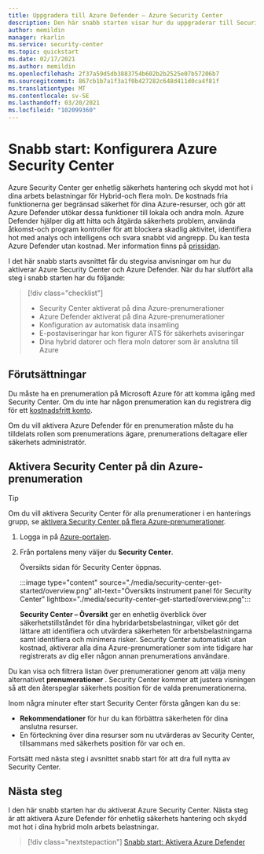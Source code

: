```yaml
---
title: Uppgradera till Azure Defender – Azure Security Center
description: Den här snabb starten visar hur du uppgraderar till Security Center Azure Defender för ytterligare säkerhet.
author: memildin
manager: rkarlin
ms.service: security-center
ms.topic: quickstart
ms.date: 02/17/2021
ms.author: memildin
ms.openlocfilehash: 2f37a59d5db3883754b602b2b2525e07b57206b7
ms.sourcegitcommit: 867cb1b7a1f3a1f0b427282c648d411d0ca4f81f
ms.translationtype: MT
ms.contentlocale: sv-SE
ms.lasthandoff: 03/20/2021
ms.locfileid: "102099360"
---
```

# <a name="quickstart-set-up-azure-security-center"></a>Snabb start: Konfigurera Azure Security Center

Azure Security Center ger enhetlig säkerhets hantering och skydd mot hot i dina arbets belastningar för Hybrid-och flera moln. De kostnads fria funktionerna ger begränsad säkerhet för dina Azure-resurser, och gör att Azure Defender utökar dessa funktioner till lokala och andra moln. Azure Defender hjälper dig att hitta och åtgärda säkerhets problem, använda åtkomst-och program kontroller för att blockera skadlig aktivitet, identifiera hot med analys och intelligens och svara snabbt vid angrepp. Du kan testa Azure Defender utan kostnad. Mer information finns på [prissidan](https://azure.microsoft.com/pricing/details/security-center/).

I det här snabb starts avsnittet får du stegvisa anvisningar om hur du aktiverar Azure Security Center och Azure Defender. När du har slutfört alla steg i snabb starten har du följande:

> [!div class="checklist"]
> * Security Center aktiverat på dina Azure-prenumerationer
> * Azure Defender aktiverat på dina Azure-prenumerationer
> * Konfiguration av automatisk data insamling
> * E-postaviseringar har kon figurer ATS för säkerhets aviseringar
> * Dina hybrid datorer och flera moln datorer som är anslutna till Azure

## <a name="prerequisites"></a>Förutsättningar
Du måste ha en prenumeration på Microsoft Azure för att komma igång med Security Center. Om du inte har någon prenumeration kan du registrera dig för ett [kostnadsfritt konto](https://azure.microsoft.com/pricing/free-trial/).

Om du vill aktivera Azure Defender för en prenumeration måste du ha tilldelats rollen som prenumerations ägare, prenumerations deltagare eller säkerhets administratör.

## <a name="enable-security-center-on-your-azure-subscription"></a>Aktivera Security Center på din Azure-prenumeration

> [!TIP]
> Om du vill aktivera Security Center för alla prenumerationer i en hanterings grupp, se [aktivera Security Center på flera Azure-prenumerationer](onboard-management-group.md).

1. Logga in på [Azure-portalen](https://azure.microsoft.com/features/azure-portal/).

1. Från portalens meny väljer du **Security Center**. 

    Översikts sidan för Security Center öppnas.

    :::image type="content" source="./media/security-center-get-started/overview.png" alt-text="Översikts instrument panel för Security Center" lightbox="./media/security-center-get-started/overview.png":::

    **Security Center – Översikt** ger en enhetlig överblick över säkerhetstillståndet för dina hybridarbetsbelastningar, vilket gör det lättare att identifiera och utvärdera säkerheten för arbetsbelastningarna samt identifiera och minimera risker. Security Center automatiskt utan kostnad, aktiverar alla dina Azure-prenumerationer som inte tidigare har registrerats av dig eller någon annan prenumerations användare.

Du kan visa och filtrera listan över prenumerationer genom att välja meny alternativet **prenumerationer** . Security Center kommer att justera visningen så att den återspeglar säkerhets position för de valda prenumerationerna. 

Inom några minuter efter start Security Center första gången kan du se:

- **Rekommendationer** för hur du kan förbättra säkerheten för dina anslutna resurser.
- En förteckning över dina resurser som nu utvärderas av Security Center, tillsammans med säkerhets position för var och en.

Fortsätt med nästa steg i avsnittet snabb start för att dra full nytta av Security Center.



## <a name="next-steps"></a>Nästa steg
I den här snabb starten har du aktiverat Azure Security Center. Nästa steg är att aktivera Azure Defender för enhetlig säkerhets hantering och skydd mot hot i dina hybrid moln arbets belastningar.

> [!div class="nextstepaction"]
> [Snabb start: Aktivera Azure Defender](enable-azure-defender.md)